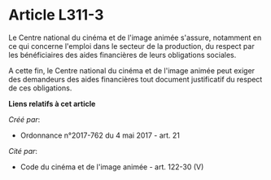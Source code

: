 # Article L311-3

Le Centre national du cinéma et de l'image animée s'assure, notamment en ce qui concerne l'emploi dans le secteur de la
production, du respect par les bénéficiaires des aides financières de leurs obligations sociales.

A cette fin, le Centre national du cinéma et de l'image animée peut exiger des demandeurs des aides financières tout document
justificatif du respect de ces obligations.

**Liens relatifs à cet article**

_Créé par_:

  - Ordonnance n°2017-762 du 4 mai 2017 - art. 21

_Cité par_:

  - Code du cinéma et de l'image animée - art. 122-30 (V)

